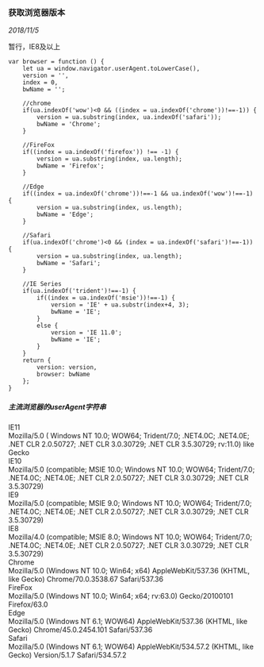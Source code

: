 ### 获取浏览器版本
*2018/11/5*

暂行，IE8及以上<br>
```
var browser = function () {
	let ua = window.navigator.userAgent.toLowerCase(),
	version = '',
	index = 0,
	bwName = '';

	//chrome
	if(ua.indexOf('wow')<0 && ((index = ua.indexOf('chrome'))!==-1)) {
		version = ua.substring(index, ua.indexOf('safari'));
		bwName = 'Chrome';
	}

	//FireFox
	if((index = ua.indexOf('firefox')) !== -1) {
		version = ua.substring(index, ua.length);
		bwName = 'Firefox';
	}

	//Edge
	if((index = ua.indexOf('chrome'))!==-1 && ua.indexOf('wow')!==-1) {
		version = ua.substring(index, us.length);
		bwName = 'Edge';
	}

	//Safari
	if(ua.indexOf('chrome')<0 && (index = ua.indexOf('safari')!==-1)) {
		version = ua.substring(index, ua.length);
		bwName = 'Safari';
	}

	//IE Series
	if(ua.indexOf('trident')!==-1) {
		if((index = ua.indexOf('msie'))!==-1) {
			version = 'IE' + ua.substr(index+4, 3);
			bwName = 'IE';
		}
		else {
			version = 'IE 11.0';
			bwName = 'IE';
		}
	}
	return {
		version: version,
		browser: bwName
	};
}
```

##### 主流浏览器的userAgent字符串

IE11<br>
Mozilla/5.0 (                       Windows NT 10.0; WOW64; Trident/7.0; .NET4.0C; .NET4.0E; .NET CLR 2.0.50727; .NET CLR 3.0.30729; .NET CLR 3.5.30729; rv:11.0) like Gecko
<br>
IE10<br>
Mozilla/5.0 (compatible; MSIE 10.0; Windows NT 10.0; WOW64; Trident/7.0; .NET4.0C; .NET4.0E; .NET CLR 2.0.50727; .NET CLR 3.0.30729; .NET CLR 3.5.30729)
<br>
IE9<br>
Mozilla/5.0 (compatible; MSIE 9.0; Windows NT 10.0; WOW64; Trident/7.0; .NET4.0C; .NET4.0E; .NET CLR 2.0.50727; .NET CLR 3.0.30729; .NET CLR 3.5.30729)
<br>
IE8<br>
Mozilla/4.0 (compatible; MSIE 8.0; Windows NT 10.0; WOW64; Trident/7.0; .NET4.0C; .NET4.0E; .NET CLR 2.0.50727; .NET CLR 3.0.30729; .NET CLR 3.5.30729)
<br>
Chrome<br>
Mozilla/5.0 (Windows NT 10.0; Win64; x64) AppleWebKit/537.36 (KHTML, like Gecko) Chrome/70.0.3538.67 Safari/537.36
<br>
FireFox<br>
Mozilla/5.0 (Windows NT 10.0; Win64; x64; rv:63.0) Gecko/20100101 Firefox/63.0
<br>
Edge<br>
Mozilla/5.0 (Windows NT 6.1; WOW64) AppleWebKit/537.36 (KHTML, like Gecko) Chrome/45.0.2454.101 Safari/537.36
<br>
Safari<br>
Mozilla/5.0 (Windows NT 6.1; WOW64) AppleWebKit/534.57.2 (KHTML, like Gecko) Version/5.1.7 Safari/534.57.2
<br>

